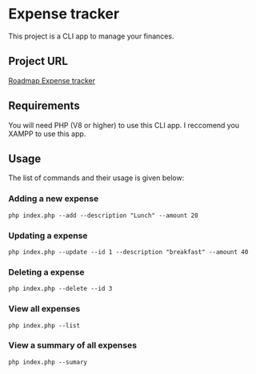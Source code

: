 # Expense tracker

This project is a CLI app to manage your finances.

## Project URL

[Roadmap Expense tracker](https://roadmap.sh/projects/expense-tracker)

## Requirements

You will need PHP (V8 or higher) to use this CLI app. I reccomend you XAMPP to use this app.

## Usage
The list of commands and their usage is given below:

### Adding a new expense
```
php index.php --add --description "Lunch" --amount 20
```

### Updating a expense
```
php index.php --update --id 1 --description "breakfast" --amount 40
```

### Deleting a expense
```
php index.php --delete --id 3
```

### View all expenses
```
php index.php --list
```

### View a summary of all expenses
```
php index.php --sumary
```